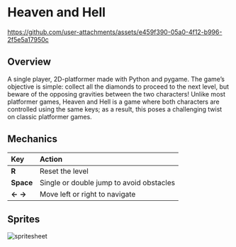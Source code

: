 # Heaven and Hell
https://github.com/user-attachments/assets/e459f390-05a0-4f12-b996-2f5e5a17950c

## Overview
A single player, 2D-platformer made with Python and pygame. The game’s objective is simple: collect all the diamonds to proceed to the next level, but beware of the opposing gravities between the two characters! Unlike most platformer games, Heaven and Hell is a game where both characters are controlled using the same keys; as a result, this poses a challenging twist on classic platformer games.

## Mechanics
 Key         | Action                                    |
|:-----------|:------------------------------------------|
| **R**      | Reset the level                           |
| **Space**  | Single or double jump to avoid obstacles  |
| **←  →**   | Move left or right to navigate            |

## Sprites
![spritesheet](https://github.com/user-attachments/assets/62f0f523-67ab-4608-86d0-fda740ec5af0)
